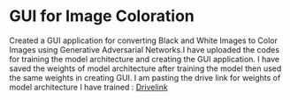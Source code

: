 # GUI for Image Coloration
Created a GUI application for converting Black and White Images to Color Images using Generative Adversarial Networks.I have uploaded the codes for training the model architecture and creating the GUI application. I have saved the weights of model architecture after training the model then used the same weights in creating GUI. I am pasting the drive link for weights of model architecture I have trained : [Drivelink](https://drive.google.com/file/d/146obo9Dnd-J8I6bNNylEJGh__TZKEX5-/view?usp=share_link)
